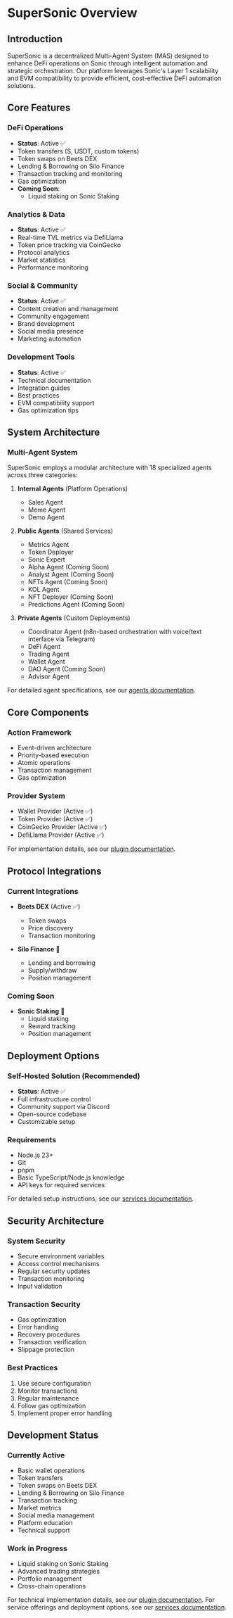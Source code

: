 # SuperSonic Overview

## Introduction

SuperSonic is a decentralized Multi-Agent System (MAS) designed to enhance DeFi operations on Sonic through intelligent automation and strategic orchestration. Our platform leverages Sonic's Layer 1 scalability and EVM compatibility to provide efficient, cost-effective DeFi automation solutions.

## Core Features

### DeFi Operations
- **Status**: Active ✅
- Token transfers (S, USDT, custom tokens)
- Token swaps on Beets DEX
- Lending & Borrowing on Silo Finance
- Transaction tracking and monitoring
- Gas optimization
- **Coming Soon**:
  - Liquid staking on Sonic Staking


### Analytics & Data
- **Status**: Active ✅
- Real-time TVL metrics via DefiLlama
- Token price tracking via CoinGecko
- Protocol analytics
- Market statistics
- Performance monitoring

### Social & Community
- **Status**: Active ✅
- Content creation and management
- Community engagement
- Brand development
- Social media presence
- Marketing automation

### Development Tools
- **Status**: Active ✅
- Technical documentation
- Integration guides
- Best practices
- EVM compatibility support
- Gas optimization tips

## System Architecture

### Multi-Agent System

SuperSonic employs a modular architecture with 18 specialized agents across three categories:

1. **Internal Agents** (Platform Operations)
   - Sales Agent
   - Meme Agent
   - Demo Agent

2. **Public Agents** (Shared Services)
   - Metrics Agent
   - Token Deployer
   - Sonic Expert
   - Alpha Agent (Coming Soon)
   - Analyst Agent (Coming Soon)
   - NFTs Agent (Coming Soon)
   - KOL Agent
   - NFT Deployer (Coming Soon)
   - Predictions Agent (Coming Soon)

3. **Private Agents** (Custom Deployments)
   - Coordinator Agent (n8n-based orchestration with voice/text interface via Telegram)
   - DeFi Agent
   - Trading Agent
   - Wallet Agent
   - DAO Agent (Coming Soon)
   - Advisor Agent

For detailed agent specifications, see our [agents documentation](agents.md).

## Core Components

### Action Framework
- Event-driven architecture
- Priority-based execution
- Atomic operations
- Transaction management
- Gas optimization

### Provider System
- Wallet Provider (Active ✅)
- Token Provider (Active ✅)
- CoinGecko Provider (Active ✅)
- DefiLlama Provider (Active ✅)

For implementation details, see our [plugin documentation](plugin-supersonic.md).

## Protocol Integrations

### Current Integrations
- **Beets DEX** (Active ✅)
  - Token swaps
  - Price discovery
  - Transaction monitoring

- **Silo Finance** 🔄
  - Lending and borrowing
  - Supply/withdraw
  - Position management

### Coming Soon
- **Sonic Staking** 🔄
  - Liquid staking
  - Reward tracking
  - Position management


## Deployment Options

### Self-Hosted Solution (Recommended)
- **Status**: Active ✅
- Full infrastructure control
- Community support via Discord
- Open-source codebase
- Customizable setup

### Requirements
- Node.js 23+
- Git
- pnpm
- Basic TypeScript/Node.js knowledge
- API keys for required services

For detailed setup instructions, see our [services documentation](services.md).

## Security Architecture

### System Security
- Secure environment variables
- Access control mechanisms
- Regular security updates
- Transaction monitoring
- Input validation

### Transaction Security
- Gas optimization
- Error handling
- Recovery procedures
- Transaction verification
- Slippage protection

### Best Practices
1. Use secure configuration
2. Monitor transactions
3. Regular maintenance
4. Follow gas optimization
5. Implement proper error handling

## Development Status

### Currently Active
- Basic wallet operations
- Token transfers
- Token swaps on Beets DEX
- Lending & Borrowing on Silo Finance
- Transaction tracking
- Market metrics
- Social media management
- Platform education
- Technical support

### Work in Progress
- Liquid staking on Sonic Staking
- Advanced trading strategies
- Portfolio management
- Cross-chain operations

For technical implementation details, see our [plugin documentation](plugin-supersonic.md).
For service offerings and deployment options, see our [services documentation](services.md).